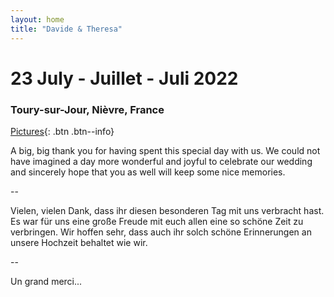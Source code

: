 ```yaml
---
layout: home
title: "Davide & Theresa"
---
```

# 23 July - Juillet - Juli 2022
### Toury-sur-Jour, Nièvre, France

[Pictures](pictures.md){: .btn .btn--info}

A big, big thank you for having spent this special day with us.
We could not have imagined a day more wonderful and joyful to celebrate our wedding and sincerely hope that you as well will keep some nice memories. 

--

Vielen, vielen Dank, dass ihr diesen besonderen Tag mit uns verbracht hast.
Es war für uns eine große Freude mit euch allen eine so schöne Zeit zu verbringen.
Wir hoffen sehr, dass auch ihr solch schöne Erinnerungen an unsere Hochzeit behaltet wie wir.

--

Un grand merci...



